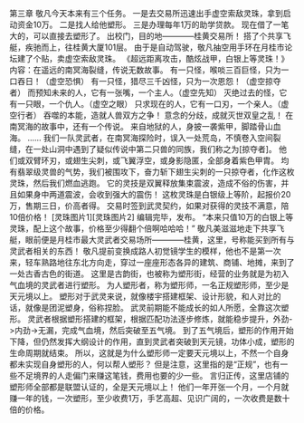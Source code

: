 第三章 
	敬凡今天本来有三个任务。
	一是去交易所迅速出手虚空索敌灵珠，拿到启动资金10万。
	二是找人给他塑形。
	三是办理每年1万的助学贷款。
	现在借了一笔大的，可以直接去塑形了。
	出校门，目的地————桂黄交易所！
	搭了个共享飞艇，疾驰而上，往桂黄大厦101层。
	由于是自动驾驶，敬凡抽空用手环在月桂市论坛建了个贴，卖虚空索敌灵珠。
	《超远距离攻击，酷炫战甲，白银上等灵珠！》
	内容：在遥远的南冥海裂缝，传说无数故事。
	有一只怪，喉啖三百巨怪，只为一口吞日！（虚空恐惧）
	有一只怪，猎尽三千凶怪，只为一次恩怨！（虚空掠夺者）
	而预知未来的人，它有一张嘴，一个主人。（虚空先知）
	灭绝过去的怪，它有一只眼，一个仇人。（虚空之眼）
	只求现在的人，它有一口刃，一个亲人。（虚空行者）
	吞噬的本能，造就人兽双方之争！
	意念的分歧，成就灭世双皇之乱！
	在南冥海的故事中，还有一个传说。
	来自地狱的人，身披一袭紫甲，脚踏骨山血海。
	......
	我们一队灵武者，在南冥海探险时，误入一处荒岛，不慎卷入空间裂缝，在一处山洞中遇到了疑似传说中第二只兽的同族，我们称之为[掠夺者]。
	他们或双臂环刃，或翅生尖刺，或飞翼浮空，或身影隐匿，全部身着紫色甲胄。
	均有翡翠级灵兽的气势，我们被围攻下，奋力斩下翅生尖刺的一只掠夺者，化作这枚灵珠，然后我们燃血逃跑。
	它的灵技是双翼释放集束震波，造成不俗的伤害，并且如果身中两道震波，会收到强大的震伤！
	这枚灵珠是白银级上等阶，起报价20万，售期三日，价高者得。
	交易时签到武灵契约，如果对获得的灵技不满意，陪10倍价格！
	[灵珠图片1][灵珠图片2]
	编辑完毕，发布。
	“本来只值10万的白银上等灵珠，配上这个故事，价格至少得翻个倍啊哈哈哈！”
	敬凡美滋滋地走下共享飞艇，眼前便是月桂市最大灵武者交易场所————桂黄，这里，号称能买到所有与灵武者相关的东西！
	敬凡提前变换成路人初觉镜学生的模样，他也不是第一次来，轻车熟路地往东北方向走，穿过一座座形态各异的建筑、商铺、地摊，来到了一处古香古色的街道。
	这里是古韵街，也被称为塑形街，经营的业务就是为初入气血境的灵武者进行塑形。
	为人塑形者，称为塑形师，一名正规塑形师，至少是天元境以上。
	塑形对于武灵来说，就像楼宇搭建框架、设计形貌，和人对比的话，就像是团泥塑身，俗称捏脸。
	武灵前期能不能成长的如人所愿，全靠这次塑形。
	灵武者根据塑形搭建的框架，根据匹配功法逐步修炼，就能稳步提升，外劲->内劲->无漏，完成气血境，然后突破至五气境。
	到了五气境后，塑形的作用开始下降，但仍然发挥大纲设计的作用，直到灵武者突破到天元镜，功体小成，塑形的生命周期就结束。
	所以，这就是为什么塑形师一定要天元境以上，不然一个自身都未实现自身塑形的人，何以帮人塑形？
	但是注意，这里指的是“正规”，也有一些不足境界的人走偏门来赚这笔钱，费用也要的少一些。
	言归正传，这里店铺的塑形师全部都是联盟认证的，全是天元境以上！
	他们一年开张一个月，一个月就赚一年的钱，一次塑形，至少收费1万，手艺高超、见识广阔的，一次收费是数十倍的价格。
	
	
	
